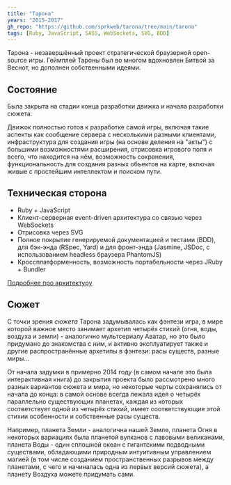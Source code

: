 ```yaml
---
title: "Тарона"
years: "2015-2017"
gh_repo: "https://github.com/sprkweb/tarona/tree/main/tarona"
tags: [Ruby, JavaScript, SASS, WebSockets, SVG, BDD]
---
```


Тарона - незавершённый проект стратегической браузерной open-source игры.
Геймплей Тароны был во многом вдохновлен Битвой за Веснот, но дополнен собственными идеями.
<!--more-->

## Состояние

Была закрыта на стадии конца разработки движка и начала разработки сюжета.

Движок полностью готов к разработке самой игры, включая такие аспекты как
сообщение сервера с несколькими разными клиентами, инфраструктура для создания
игры (на основе деления на "акты") с большими возможностями расширения,
отрисовка игрового поля и всего, что находится на нём, возможность сохранения,
функциональность для создания разных объектов на карте, включая живые с
простейшим интеллектом и поиском пути.

## Техническая сторона

- Ruby + JavaScript
- Клиент-серверная event-driven архитектура со связью через WebSockets
- Отрисовка через SVG
- Полное покрытие генерируемой документацией и тестами (BDD), для бэк-энда (RSpec, Yard) и для фронт-энда (Jasmine, JSDoc, с использованием headless браузера PhantomJS)
- Кроссплатформенность, возможность портабельности через JRuby + Bundler

[Подробнее про архитектуру](https://github.com/sprkweb/tarona/blob/main/tarona/CONTRIBUTING.md#code-guide)

## Сюжет

С точки зрения _сюжета_ Тарона задумывалась как фэнтези игра,
в мире которой важное место занимает архетип четырёх стихий
(огня, воды, воздуха и земли) - аналогично мультсериалу Аватар,
но это было придумано до знакомства с ним,
и активно эксплуатирует также и другие распространённые архетипы
в фэнтези: расы существ, разные миры...

От начала задумки в примерно 2014 году (в самом начале это была
интерактивная книга) до закрытия проекта было рассмотрено много разных
вариантов сюжета и мира, но некоторые черты сохранялись от начала до конца:
в самой основе всегда лежала идея о четырёх параллельно существующих планетах,
каждая из которых соответствует одной из четырёх стихий, 
имеет соответствующие этой стихии особенности и собственные расы существ.

Например, планета Земли - аналогична нашей Земле, планета Огня в
некоторых вариациях была планетой вулканов с лавовыми великанами,
планета Воды - один сплошной океан с гигантскими подводными существами,
обладающими природным интуитивным управлением магией (в том числе созданием
пространственных разрывов между планетами, с чего и начиналась одна из первых версий сюжета),
а планету Воздуха можете придумать сами.
